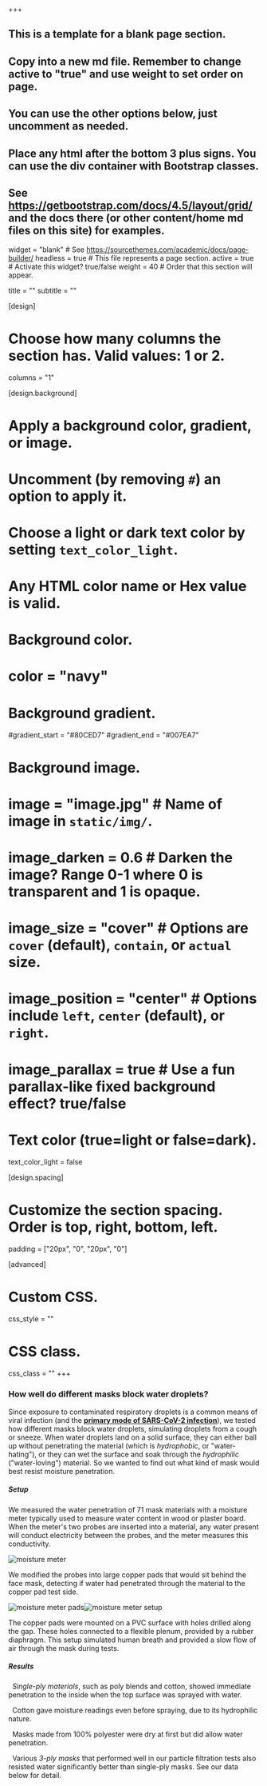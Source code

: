+++

## This is a template for a blank page section.
## Copy into a new md file. Remember to change active to "true" and use weight to set order on page.
## You can use the other options below, just uncomment as needed.
## Place any html after the bottom 3 plus signs. You can use the div container with Bootstrap classes.
## See https://getbootstrap.com/docs/4.5/layout/grid/ and the docs there (or other content/home md files on this site) for examples.

widget = "blank"  # See https://sourcethemes.com/academic/docs/page-builder/
headless = true  # This file represents a page section.
active = true  # Activate this widget? true/false
weight = 40  # Order that this section will appear.

title = ""
subtitle = ""

[design]
  # Choose how many columns the section has. Valid values: 1 or 2.
  columns = "1"

[design.background]
  # Apply a background color, gradient, or image.
  #   Uncomment (by removing `#`) an option to apply it.
  #   Choose a light or dark text color by setting `text_color_light`.
  #   Any HTML color name or Hex value is valid.

  # Background color.
  # color = "navy"
  
  # Background gradient.
  #gradient_start = "#80CED7"
  #gradient_end = "#007EA7"
  
  # Background image.
  # image = "image.jpg"  # Name of image in `static/img/`.
  # image_darken = 0.6  # Darken the image? Range 0-1 where 0 is transparent and 1 is opaque.
  # image_size = "cover"  #  Options are `cover` (default), `contain`, or `actual` size.
  # image_position = "center"  # Options include `left`, `center` (default), or `right`.
  # image_parallax = true  # Use a fun parallax-like fixed background effect? true/false
  
  # Text color (true=light or false=dark).
  text_color_light = false

[design.spacing]
  # Customize the section spacing. Order is top, right, bottom, left.
  padding = ["20px", "0", "20px", "0"]

[advanced]
 # Custom CSS. 
 css_style = ""
 
 # CSS class.
 css_class = ""
+++

<div class="container-fluid">
  <div class="row my-4">
    <div class="col-xs-12 col-sm-12 col-md-12 col-lg-12 col-xl-12">
      <h3>How well do different masks block water droplets?</h3>
      <p class="text-left">Since exposure to contaminated respiratory droplets is a common means of viral infection (and the <b><a href="https://www.cdc.gov/coronavirus/2019-ncov/science/science-briefs/scientific-brief-sars-cov-2.html?CDC_AA_refVal=https%3A%2F%2Fwww.cdc.gov%2Fcoronavirus%2F2019-ncov%2Fmore%2Fscientific-brief-sars-cov-2.html" target="_blank">primary mode of SARS-CoV-2 infection</a></b>), we tested how different masks block water droplets, simulating droplets from a cough or sneeze. When water droplets land on a solid surface, they can either ball up without penetrating the material (which is <em>hydrophobic</em>, or "water-hating"), or they can wet the surface and soak through the <em>hydrophilic</em> ("water-loving") material. So we wanted to find out what kind of mask would best resist moisture penetration.</p>
    </div>
  </div>
  <div class="row align-items-center mb-4">
    <div class="col-xs-12 col-sm-12 col-md-12 col-lg-8 col-xl-6">      
      <h5>Setup</h5>
      <p class="text-left">We measured the water penetration of 71 mask materials with a moisture meter typically used to measure water content in wood or plaster board. When the meter's two probes are inserted into a material, any water present will conduct electricity between the probes, and the meter measures this conductivity.</p>
    </div>
    <div class="col-xs-12 col-sm-12 col-md-12 col-lg-4 col-xl-6">
      <img class="img-fluid" src="https://github.com/dickansj/MasterYourPPE/blob/master/assets/images/testing/moisture-meter-crunch.png?raw=true" alt="moisture meter">
    </div>
  </div>
  <div class="row align-items-center mb-4">
    <div class="col-xs-12 col-sm-12 col-md-12 col-lg-6 col-xl-4">
      <p class="text-left">We modified the probes into large copper pads that would sit behind the face mask, detecting if water had penetrated through the material to the copper pad test side.</p>
    </div>
    <div class="col-xs-12 col-sm-12 col-md-12 col-lg-6 col-xl-8 justify-content-between">
      <div class="d-inline-flex align-items-center">
      <img class="img-fluid" src="https://github.com/dickansj/MasterYourPPE/blob/master/assets/images/testing/meter-pads-crunch.png?raw=true" alt="moisture meter pads"><img class="img-fluid" src="https://github.com/dickansj/MasterYourPPE/blob/master/assets/images/testing/moisture-setup-crunch.png?raw=true" alt="moisture meter setup">
      </div>
    </div>
  </div>
  <div class="row mb-4">
    <div class="col-xs-12 col-sm-12 col-md-12 col-lg-12 col-xl-12">
      <p class="text-left">The copper pads were mounted on a PVC surface with holes drilled along the gap. These holes connected to a flexible plenum, provided by a rubber diaphragm. This setup simulated human breath and provided a slow flow of air through the mask during tests.</p>
    </div>
  </div>
  <div class="row align-items-center mb-4">
    <div class="col-xs-12 col-sm-12 col-md-12 col-lg-12 col-xl-12">
      <h5>Results</h5>
      <p class="text-left"><i class="fas fa-times" style="color: #ff7600"></i>&nbsp;&nbsp;<em>Single-ply materials</em>, such as poly blends and cotton, showed immediate penetration to the inside when the top surface was sprayed with water.</p>
      <p class="text-left"><i class="fas fa-times" style="color: #ff7600"></i>&nbsp;&nbsp;Cotton gave moisture readings even before spraying, due to its hydrophilic nature.</p>
      <p class="text-left"><i class="fas fa-times" style="color: #ff7600"></i>&nbsp;&nbsp;Masks made from 100% polyester were dry at first but did allow water penetration.</p>
      <p class="text-left"><i class="fas fa-check" style="color: #68cd00"></i></i>&nbsp;&nbsp;Various <em>3-ply masks</em> that performed well in our particle filtration tests also resisted water significantly better than single-ply masks. See our data below for detail.</p>
    </div>
  </div>
</div>
